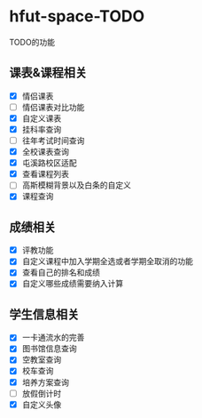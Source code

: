 # hfut-space-TODO
TODO的功能


## 课表&课程相关
- [x] 情侣课表
- [ ] 情侣课表对比功能
- [x] 自定义课表
- [x] 挂科率查询
- [ ] 往年考试时间查询
- [x] 全校课表查询
- [x] 屯溪路校区适配
- [x] 查看课程列表
- [ ] 高斯模糊背景以及白条的自定义
- [x] 课程查询

## 成绩相关
- [x] 评教功能
- [x] 自定义课程中加入学期全选或者学期全取消的功能
- [x] 查看自己的排名和成绩
- [x] 自定义哪些成绩需要纳入计算

## 学生信息相关
- [x] 一卡通流水的完善
- [x] 图书馆信息查询
- [x] 空教室查询
- [x] 校车查询
- [x] 培养方案查询
- [ ] 放假倒计时
- [x] 自定义头像
